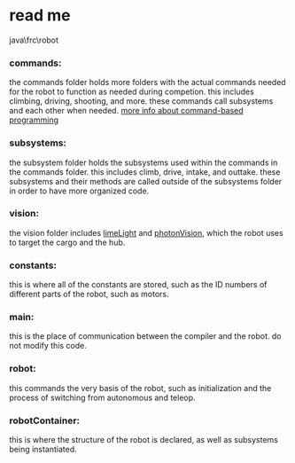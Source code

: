 # read me

java\frc\robot

### commands:
the commands folder holds more folders with the actual commands 
needed for the robot to function as needed during competion. 
this includes climbing, driving, shooting, and more. these 
commands call subsystems and each other when needed. 
[more info about command-based programming](https://docs.wpilib.org/en/stable/docs/software/commandbased/what-is-command-based.html)

### subsystems:
the subsystem folder holds the subsystems used within the 
commands in the commands folder. this includes climb, drive, 
intake, and outtake. these subsystems and their methods are 
called outside of the subsystems folder in order to have more 
organized code.



### vision:
the vision folder includes [limeLight](https://docs.limelightvision.io/en/latest/) and [photonVision](https://docs.photonvision.org/en/latest/), which 
the robot uses to target the cargo and the hub.

### constants:
this is where all of the constants are stored, such as the ID 
numbers of different parts of the robot, such as motors.

### main:
this is the place of communication between the compiler and 
the robot. do not modify this code.

### robot:
this commands the very basis of the robot, such as 
initialization and the process of switching from autonomous 
and teleop.

### robotContainer:
this is where the structure of the robot is declared, as well as subsystems being instantiated.
